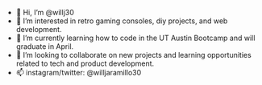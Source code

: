 - 👋 Hi, I’m @willj30
- 👀 I’m interested in retro gaming consoles, diy projects, and web development.
- 🌱 I’m currently learning how to code in the UT Austin Bootcamp and will graduate in April.
- 💞️ I’m looking to collaborate on new projects and learning opportunities related to tech and product development.
- 📫 instagram/twitter: @willjaramillo30

<!---
willj30/willj30 is a ✨ special ✨ repository because its `README.md` (this file) appears on your GitHub profile.
You can click the Preview link to take a look at your changes.
--->
